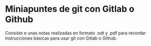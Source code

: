 # Miniapuntes de git con Gitlab o Github
Consiste e unas notas realizadas en formato .odt y .pdf para recordar instrucciones básicas para usar git con Gitlab o Github.
